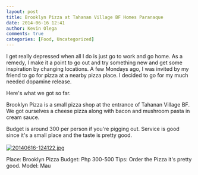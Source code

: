 ```yaml
---
layout: post
title: Brooklyn Pizza at Tahanan Village BF Homes Paranaque
date: 2014-06-16 12:41
author: Kevin Olega
comments: true
categories: [Food, Uncategorized]
---
```

I get really depressed when all I do is just go to work and go home. As a remedy, I make it a point to go out and try something new and get some inspiration by changing locations. A few Mondays ago, I was invited by my friend to go for pizza at a nearby pizza place. I decided to go for my much needed dopamine release. 

Here's what we got so far. 

Brooklyn Pizza is a small pizza shop at the entrance of Tahanan Village BF. We got ourselves a cheese pizza along with bacon and mushroom pasta in cream sauce. 

Budget is around 300 per person if you're pigging out. Service is good since it's a small place and the taste is pretty good.
<br /><br /><a href="http://philippineislandliving.com/wp-content/uploads/2014/06/20140616-124122.jpg"><img src="http://philippineislandliving.com/wp-content/uploads/2014/06/20140616-124122.jpg" alt="20140616-124122.jpg" class="alignnone size-full" /></a>



Place: Brooklyn Pizza
Budget: Php 300-500 
Tips: Order the Pizza it's pretty good.
Model: Mau

